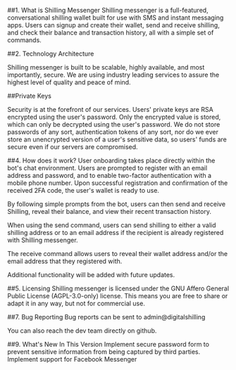 ##1. What is Shilling Messenger
Shilling messenger is a full-featured, conversational shilling wallet built for use with SMS and instant messaging apps. Users can signup and create their wallet, send and receive shilling, and check their balance and transaction history, all with a simple set of commands.

##2. Technology
Architecture

Shilling messenger is built to be scalable, highly available, and most importantly, secure. We are using industry leading services to assure the highest level of quality and peace of mind.

##Private Keys

Security is at the forefront of our services. Users' private keys are RSA encrypted using the user's password. Only the encrypted value is stored, which can only be decrypted using the user's password. We do not store passwords of any sort, authentication tokens of any sort, nor do we ever store an unencrypted version of a user's sensitive data, so users' funds are secure even if our servers are compromised.

##4. How does it work?
User onboarding takes place directly within the bot's chat environment. Users are prompted to register with an email address and password, and to enable two-factor authentication with a mobile phone number. Upon successful registration and confirmation of the received 2FA code, the user's wallet is ready to use.

By following simple prompts from the bot, users can then send and receive Shilling, reveal their balance, and view their recent transaction history.

When using the send command, users can send shilling to either a valid shilling address or to an email address if the recipient is already registered with Shilling messenger.

The receive command allows users to reveal their wallet address and/or the email address that they registered with.

Additional functionality will be added with future updates.

##5. Licensing
Shilling messenger is licensed under the GNU Affero General Public License (AGPL-3.0-only) license. This means you are free to share or adapt it in any way, but not for commercial use.

##7. Bug Reporting
Bug reports can be sent to admin@digitalshilling

You can also reach the dev team directly on github.

##9. What's New In This Version
Implement secure password form to prevent sensitive information from being captured by third parties.
Implement support for Facebook Messenger